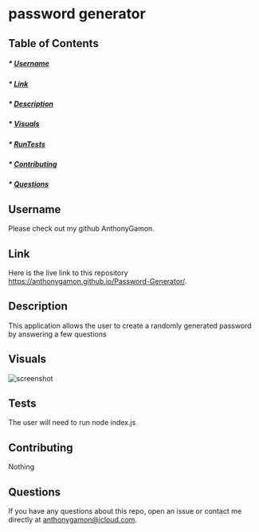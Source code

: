 # password generator

## Table of Contents
##### * [Username](#username)
##### * [Link](#link)
##### * [Description](#description)
##### * [Visuals](#visuals)
##### * [RunTests](#tests)
##### * [Contributing](#contributing)
##### * [Questions](#questions)

## Username
Please check out my github AnthonyGamon.

## Link
Here is the live link to this repository https://anthonygamon.github.io/Password-Generator/.

## Description
This application allows the user to create a randomly generated password by answering a few questions

## Visuals
![screenshot](https://user-images.githubusercontent.com/68041150/94874520-ccb36580-0417-11eb-8a4d-1d2c014225af.jpeg)

## Tests
The user will need to run node index.js

## Contributing
Nothing

## Questions
If you have any questions about this repo, open an issue or contact me directly at anthonygamon@icloud.com. 
